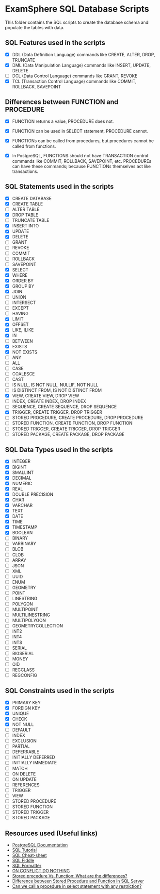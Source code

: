 # ExamSphere SQL Database Scripts

This folder contains the SQL scripts to create the database schema and populate the tables with data.

## SQL Features used in the scripts
  - [x] DDL (Data Definition Language) commands like CREATE, ALTER, DROP, TRUNCATE
  - [x] DML (Data Manipulation Language) commands like INSERT, UPDATE, DELETE
  - [ ] DCL (Data Control Language) commands like GRANT, REVOKE
  - [x] TCL (Transaction Control Language) commands like COMMIT, ROLLBACK, SAVEPOINT

## Differences between FUNCTION and PROCEDURE
  - [x] FUNCTION returns a value, PROCEDURE does not.
  - [x] FUNCTION can be used in SELECT statement, PROCEDURE cannot.
  - [x] FUNCTIONs can be called from procedures, but procedures cannot be called from functions. 
  - [x] In PostgreSQL, FUNCTIONS should not have TRANSACTION control commands like COMMIT, ROLLBACK, SAVEPOINT, etc. PROCEDUREs can have these commands; because FUNCTIONs themselves act like transactions.


## SQL Statements used in the scripts
  - [x] CREATE DATABASE
  - [x] CREATE TABLE
  - [ ] ALTER TABLE
  - [x] DROP TABLE
  - [ ] TRUNCATE TABLE
  - [x] INSERT INTO
  - [x] UPDATE
  - [x] DELETE
  - [ ] GRANT
  - [ ] REVOKE
  - [ ] COMMIT
  - [ ] ROLLBACK
  - [ ] SAVEPOINT
  - [x] SELECT
  - [x] WHERE
  - [x] ORDER BY
  - [x] GROUP BY
  - [x] JOIN
  - [ ] UNION
  - [ ] INTERSECT
  - [ ] EXCEPT
  - [ ] HAVING
  - [x] LIMIT
  - [x] OFFSET
  - [x] LIKE, ILIKE
  - [x] IN
  - [ ] BETWEEN
  - [x] EXISTS
  - [x] NOT EXISTS
  - [ ] ANY
  - [ ] ALL
  - [ ] CASE
  - [ ] COALESCE
  - [ ] CAST
  - [ ] IS NULL, IS NOT NULL, NULLIF, NOT NULL
  - [ ] IS DISTINCT FROM, IS NOT DISTINCT FROM
  - [x] VIEW, CREATE VIEW, DROP VIEW
  - [ ] INDEX, CREATE INDEX, DROP INDEX
  - [ ] SEQUENCE, CREATE SEQUENCE, DROP SEQUENCE
  - [x] TRIGGER, CREATE TRIGGER, DROP TRIGGER
  - [ ] STORED PROCEDURE, CREATE PROCEDURE, DROP PROCEDURE
  - [ ] STORED FUNCTION, CREATE FUNCTION, DROP FUNCTION
  - [ ] STORED TRIGGER, CREATE TRIGGER, DROP TRIGGER
  - [ ] STORED PACKAGE, CREATE PACKAGE, DROP PACKAGE

## SQL Data Types used in the scripts
  - [x] INTEGER
  - [x] BIGINT
  - [x] SMALLINT
  - [x] DECIMAL
  - [x] NUMERIC
  - [x] REAL
  - [x] DOUBLE PRECISION
  - [x] CHAR
  - [x] VARCHAR
  - [x] TEXT
  - [x] DATE
  - [x] TIME
  - [x] TIMESTAMP
  - [x] BOOLEAN
  - [ ] BINARY
  - [ ] VARBINARY
  - [ ] BLOB
  - [ ] CLOB
  - [ ] ARRAY
  - [ ] JSON
  - [ ] XML
  - [ ] UUID
  - [ ] ENUM
  - [ ] GEOMETRY
  - [ ] POINT
  - [ ] LINESTRING
  - [ ] POLYGON
  - [ ] MULTIPOINT
  - [ ] MULTILINESTRING
  - [ ] MULTIPOLYGON
  - [ ] GEOMETRYCOLLECTION
  - [ ] INT2
  - [ ] INT4
  - [ ] INT8
  - [ ] SERIAL
  - [ ] BIGSERIAL
  - [ ] MONEY
  - [ ] OID
  - [ ] REGCLASS
  - [ ] REGCONFIG

## SQL Constraints used in the scripts
  - [x] PRIMARY KEY
  - [x] FOREIGN KEY
  - [x] UNIQUE
  - [x] CHECK
  - [x] NOT NULL
  - [ ] DEFAULT
  - [ ] INDEX
  - [ ] EXCLUSION
  - [ ] PARTIAL
  - [ ] DEFERRABLE
  - [ ] INITIALLY DEFERRED
  - [ ] INITIALLY IMMEDIATE
  - [ ] MATCH
  - [ ] ON DELETE
  - [ ] ON UPDATE
  - [ ] REFERENCES
  - [ ] TRIGGER
  - [ ] VIEW
  - [ ] STORED PROCEDURE
  - [ ] STORED FUNCTION
  - [ ] STORED TRIGGER
  - [ ] STORED PACKAGE

## Resources used (Useful links)
  - [PostgreSQL Documentation](https://www.postgresql.org/docs/)
  - [SQL Tutorial](https://www.w3schools.com/sql/)
  - [SQL Cheat-sheet](https://learnsql.com/blog/sql-cheat-sheet/)
  - [SQL Fiddle](http://sqlfiddle.com/)
  - [SQL Formatter](https://sqlformat.org/)
  - [ON CONFLICT DO NOTHING](https://www.prisma.io/dataguide/postgresql/inserting-and-modifying-data/insert-on-conflict)
  - [Stored procedure Vs. Function: What are the differences?](https://www.shiksha.com/online-courses/articles/stored-procedure-vs-function-what-are-the-differences/)
  - [Difference between Stored Procedure and Function in SQL Server](https://www.scholarhat.com/tutorial/sqlserver/difference-between-stored-procedure-and-function-in-sql-server)
  - [Can we call a procedure in select statement with any restriction?](https://asktom.oracle.com/ords/asktom.search?tag=can-we-call-a-procedure-in-select-statement-with-any-restriction&p_session=606595063924099#:~:text=The%20execution%20of%20a%20function,it%20does%20not%20return%20anything.)